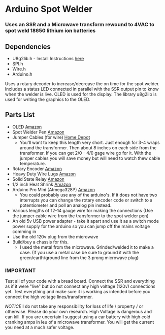 # Arduino Spot Welder

### Uses an SSR and a Microwave transform rewound to 4VAC to spot weld 18650 lithium ion batteries

## Dependencies
* U8g2lib.h - Install Instructions [here](https://github.com/olikraus/u8g2/wiki/u8g2install)
* SPI.h
* Wire.h
* Arduino.h

Uses a rotary decoder to increase/decrease the on time for the spot welder. Includes a status LED connected in parallel with the SSR output pin to know when the welder is live. OLED is used for the display. The library u8g2lib is used for writing the graphics to the OLED.

## Parts List

- OLED [Amazon](https://www.amazon.com/gp/product/B00O2LLT30)
- Spot Welder Pen [Amazon](https://www.amazon.com/gp/product/B08R6Y9DNM)
- Jumper Cables (for wire) [Home Depot](https://www.homedepot.com/p/Road-Power-12-ft-8-Gauge-200-Amp-Yellow-Booster-Cables-84458802/309569068?)
  * You'll want to keep this length very short. Just enough for 3-4 wraps around the transformer. Then about 8 inches on each side from the transformer. If you can get 2/0 - 4/0 gage wire go for it. With the jumper cables you will save money but will need to watch thew cable temperature.
- Rotary Encoder [Amazon](https://www.amazon.com/gp/product/B06XQTHDRR)
- Heavy Duty Wire Lugs [Amazon](https://www.amazon.com/gp/product/B073Y9RYFM)
- Solid State Relay [Amazon](https://www.amazon.com/gp/product/B08GPB7N2T)
- 1/2 inch Heat Shrink [Amazon](https://www.amazon.com/gp/product/B07FPDBGYH/)
- Arduino Pro Mini (Atmega328P) [Amazon](https://www.amazon.com/HiLetgo-Atmega328P-Replace-ATmega128-Atmega328/dp/B07X2JGS69)
  * You could probably use any of the arduino's. If it does not have two interrupts you can change the rotary encoder code or switch to a potentiometer and poll an analog pin instead.
- Various lengths of 12-14 gauge wire for making the connections (Use the jumper cable wire from the transformer to the spot welder pen)
- An old 5v USB power adapter - take it apart and use it as a switch mode power supply for the arduino so you can jump off the mains voltage comming in
- Use the old 120v plug from the microwave
- Build/buy a chassis for this. 
  * I used the metal from the microwave. Grinded/welded it to make a case. (If you use a metal case be sure to ground it with the green/earth/ground line from the 3 prong microwave plug)
  
### IMPORTANT ###
Test all of your code with a bread board. Connect the SSR and everything as if it were "live" but do not connect any high voltage (120v) connections yet. Test everything and make sure it is working as intended before you connect the high voltage lines/transformer. 


*NOTICE* I do not take any responsibility for loss of life / property / or otherwise. Please do your own research. High Voltage is dangerous and can kill. If you are uncertain I suggest using a car battery with high cold cranking amps in leu of a microwave transformer. You will get the current you need at a much safer voltage. 
